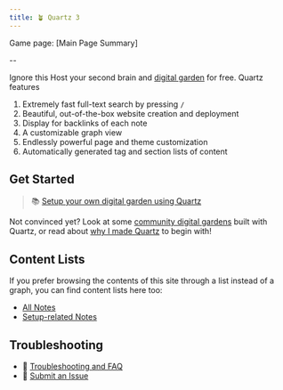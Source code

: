 ```yaml
---
title: 🪴 Quartz 3
---
```

Game page: [Main Page Summary]

--

Ignore this
Host your second brain and [digital garden](https://jzhao.xyz/posts/digital-gardening) for free. Quartz features
1. Extremely fast full-text search by pressing `/`
2. Beautiful, out-of-the-box website creation and deployment
3. Display for backlinks of each note
4. A customizable graph view
5. Endlessly powerful page and theme customization
6. Automatically generated tag and section lists of content

## Get Started
> 📚 [Setup your own digital garden using Quartz](private/notes/setup.md)

Not convinced yet? Look at some [community digital gardens](moc/showcase) built with Quartz, or read about [why I made Quartz](private/notes/philosophy.md) to begin with!

## Content Lists
If you prefer browsing the contents of this site through a list instead of a graph, you can find content lists here too:

- [All Notes](/notes)
- [Setup-related Notes](/tags/setup)

## Troubleshooting
- 🚧 [Troubleshooting and FAQ](private/notes/troubleshooting.md)
- 🐛 [Submit an Issue](https://github.com/jackyzha0/quartz/issues)
